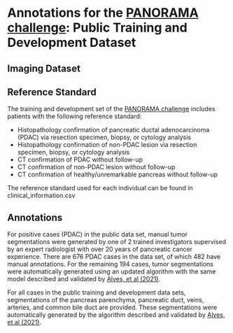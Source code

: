 <h1>Annotations for the <a href="https://panorama.grand-challenge.org">PANORAMA challenge</a>: Public Training and Development Dataset</h1>

<h2>Imaging Dataset </h2>

<h2>Reference Standard</h2>
<p>The training and development set of the <a href="https://panorama.grand-challenge.org">PANORAMA challenge</a> includes patients with the following reference standard:</p>
<ul>
  <li>Histopathology confirmation of pancreatic ductal adenocarcinoma (PDAC) via resection specimen, biopsy, or cytology analysis</li>
  <li>Histopathology confirmation of non-PDAC lesion via resection specimen, biopsy, or cytology analysis</li>
  <li>CT confirmation of PDAC without follow-up</li>
  <li>CT confirmation of non-PDAC lesion without follow-up</li>
  <li>CT confirmation of healthy/unremarkable pancreas without follow-up</li>
</ul>
<p>The reference standard used for each individual can be found in clinical_information.csv</p>

<h2>Annotations</h2>
<p>For positive cases (PDAC) in the public data set, manual tumor segmentations were generated by one of 2 trained investigators supervised by an expert radiologist with over 20 years of pancreatic cancer experience. There are 676 PDAC cases in the data set, of which 482 have manual annotations. For the remaining 194 cases, tumor segmentations were automatically generated using an updated algorithm with the same model described and validated by <a href="https://pubmed.ncbi.nlm.nih.gov/35053538/">Alves, et al (2021)</a>. </p>
<p>For all cases in the public training and development data sets, segmentations of the pancreas parenchyma, pancreatic duct, veins, arteries, and common bile duct are provided. These segmentations were automatically generated by the algorithm described and validated by <a href="https://pubmed.ncbi.nlm.nih.gov/35053538/">Alves, et al (2021)</a>.</p>








